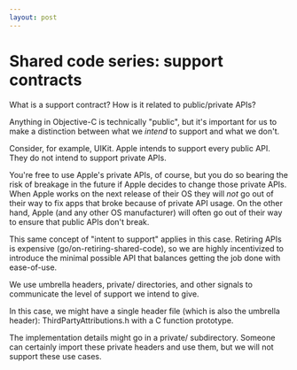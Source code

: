 ```yaml
---
layout: post
---
```


# Shared code series: support contracts

What is a support contract? How is it related to public/private APIs?

Anything in Objective-C is technically "public", but it's important for us to make a distinction between what we _intend_ to support and what we don't.

Consider, for example, UIKit. Apple intends to support every public API. They do not intend to support private APIs.

You're free to use Apple's private APIs, of course, but you do so bearing the risk of breakage in the future if Apple decides to change those private APIs. When Apple works on the next release of their OS they will _not_ go out of their way to fix apps that broke because of private API usage. On the other hand, Apple (and any other OS manufacturer) will often go out of their way to ensure that public APIs don't break.

This same concept of "intent to support" applies in this case. Retiring APIs is expensive (go/on-retiring-shared-code), so we are highly incentivized to introduce the minimal possible API that balances getting the job done with ease-of-use.

We use umbrella headers, private/ directories, and other signals to communicate the level of support we intend to give.

In this case, we might have a single header file (which is also the umbrella header): ThirdPartyAttributions.h with a C function prototype.

The implementation details might go in a private/ subdirectory. Someone can certainly import these private headers and use them, but we will not support these use cases.
